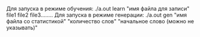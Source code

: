 Для запуска в режиме обучения: ./a.out learn "имя файла для записи" file1 file2 file3........
Для запуска в режиме генерации: ./a.out gen "имя файла со статистикой" "количество слов" "начальное слово (можно не указывать)"

